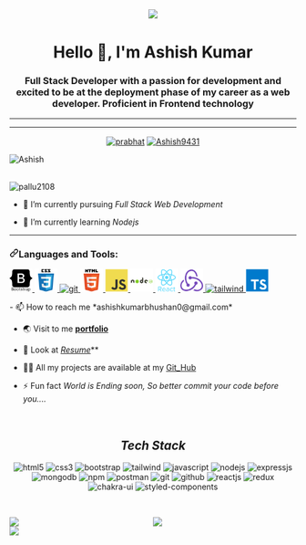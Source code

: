 <div align="center">
    <img src="https://camo.githubusercontent.com/424b91a7dbc23f136766f18467c1c4897f5f50e7123b35e36c9cd5bf05b4465e/68747470733a2f2f676c6f62616c656475636174696f6e2e73332e61702d736f7574682d312e616d617a6f6e6177732e636f6d2f676c6f62616c6564752f6769662f66726f6e742d656e642d646576656c6f706d656e742e676966" />
  </div>
  
  
  <h1 align="center">Hello 👋, I'm Ashish Kumar</h1>
  <h3 align="center">Full Stack Developer with a passion for development and excited to be at the deployment phase of my career as a web developer. Proficient in Frontend technology</h3>
  <hr>
<!--   <a target="_blank" align="center" rel="noopener noreferrer nofollow" href="https://camo.githubusercontent.com/35d3000285c02dc5d1221e9dccc0419b3aea8ce8e44d82d78590deacc9595a3e/68747470733a2f2f6d656469612e6973746f636b70686f746f2e636f6d2f766563746f72732f7765622d646576656c6f706d656e742d636f64696e672d616e642d70726f6772616d6d696e672d726573706f6e736976652d6c61796f75742d696e7465726e65742d6f722d766563746f722d6964313136373439383739373f6b3d36266d3d3131363734393837393726733d3137303636376126773d3026683d6a52566c7a63324f6b4e7555787a2d4a4a79326d414d3443426b4d73736d42475664337545676b735333493d"><img alt="coding" width="80%" height="400px" align="center" src="https://camo.githubusercontent.com/35d3000285c02dc5d1221e9dccc0419b3aea8ce8e44d82d78590deacc9595a3e/68747470733a2f2f6d656469612e6973746f636b70686f746f2e636f6d2f766563746f72732f7765622d646576656c6f706d656e742d636f64696e672d616e642d70726f6772616d6d696e672d726573706f6e736976652d6c61796f75742d696e7465726e65742d6f722d766563746f722d6964313136373439383739373f6b3d36266d3d3131363734393837393726733d3137303636376126773d3026683d6a52566c7a63324f6b4e7555787a2d4a4a79326d414d3443426b4d73736d42475664337545676b735333493d" data-canonical-src="https://media.istockphoto.com/vectors/web-development-coding-and-programming-responsive-layout-internet-or-vector-id1167498797?k=6&amp;m=1167498797&amp;s=170667a&amp;w=0&amp;h=jRVlzc2OkNuUxz-JJy2mAM4CBkMssmBGVd3uEgksS3I=" style="max-width: 100%;"></a> -->
  <hr>
  <p align="center">
  <a href="https://www.linkedin.com/in/ashish-kumar-4097b6246/" target="_blank"><img align="center" src="https://raw.githubusercontent.com/rahuldkjain/github-profile-readme-generator/master/src/images/icons/Social/linked-in-alt.svg" alt="prabhat" height="30" width="40" /></a>
  <a href="https://www.instagram.com/ashishkumars1999/" target="_open"><img align="center" src="https://raw.githubusercontent.com/rahuldkjain/github-profile-readme-generator/master/src/images/icons/Social/instagram.svg" alt="Ashish9431" height="30" width="40" /></a>
  
  <p align="left"> <img src="https://komarev.com/ghpvc/?username=Ashish9431&label=Profile%20views&color=0e75b6&style=flat" alt="Ashish"/> 
  </p>

  </br>
  <img src="https://camo.githubusercontent.com/d7277ccc847f219c315b06fd1909573dfaf4a47d988d96854efede3351f5bc20/68747470733a2f2f6769746875622d70726f66696c652d74726f7068792e76657263656c2e6170702f3f757365726e616d653d70616c6c7532313038" alt="pallu2108" data-canonical-src="https://github-profile-trophy.vercel.app/?username=pallu2108" style="max-width: 100%;">
  <br>
  
  - 🔭 I’m currently pursuing *Full Stack Web Development*
  
  - 🌱 I’m currently learning *Nodejs*
  
  <hr>
  <h3 align="left" dir="auto"><a id="user-content-languages-and-tools" class="anchor" aria-hidden="true" href="#languages-and-tools"><svg class="octicon octicon-link" viewBox="0 0 16 16" version="1.1" width="16" height="16" aria-hidden="true"><path fill-rule="evenodd" d="M7.775 3.275a.75.75 0 001.06 1.06l1.25-1.25a2 2 0 112.83 2.83l-2.5 2.5a2 2 0 01-2.83 0 .75.75 0 00-1.06 1.06 3.5 3.5 0 004.95 0l2.5-2.5a3.5 3.5 0 00-4.95-4.95l-1.25 1.25zm-4.69 9.64a2 2 0 010-2.83l2.5-2.5a2 2 0 012.83 0 .75.75 0 001.06-1.06 3.5 3.5 0 00-4.95 0l-2.5 2.5a3.5 3.5 0 004.95 4.95l1.25-1.25a.75.75 0 00-1.06-1.06l-1.25 1.25a2 2 0 01-2.83 0z"></path></svg></a>Languages and Tools:</h3>
  <p align="left" dir="auto"> <a href="https://getbootstrap.com" rel="nofollow"> <img src="https://raw.githubusercontent.com/devicons/devicon/master/icons/bootstrap/bootstrap-plain-wordmark.svg" alt="bootstrap" width="40" height="40" style="max-width: 100%;"> </a> <a href="https://www.w3schools.com/css/" rel="nofollow"> <img src="https://raw.githubusercontent.com/devicons/devicon/master/icons/css3/css3-original-wordmark.svg" alt="css3" width="40" height="40" style="max-width: 100%;"> </a> <a href="https://git-scm.com/" rel="nofollow"> <img src="https://camo.githubusercontent.com/fbfcb9e3dc648adc93bef37c718db16c52f617ad055a26de6dc3c21865c3321d/68747470733a2f2f7777772e766563746f726c6f676f2e7a6f6e652f6c6f676f732f6769742d73636d2f6769742d73636d2d69636f6e2e737667" alt="git" width="40" height="40" data-canonical-src="https://www.vectorlogo.zone/logos/git-scm/git-scm-icon.svg" style="max-width: 100%;"> </a> <a href="https://www.w3.org/html/" rel="nofollow"> <img src="https://raw.githubusercontent.com/devicons/devicon/master/icons/html5/html5-original-wordmark.svg" alt="html5" width="40" height="40" style="max-width: 100%;"> </a> <a href="https://developer.mozilla.org/en-US/docs/Web/JavaScript" rel="nofollow"> <img src="https://raw.githubusercontent.com/devicons/devicon/master/icons/javascript/javascript-original.svg" alt="javascript" width="40" height="40" style="max-width: 100%;"> </a> <a href="https://nodejs.org" rel="nofollow"> <img src="https://raw.githubusercontent.com/devicons/devicon/master/icons/nodejs/nodejs-original-wordmark.svg" alt="nodejs" width="40" height="40" style="max-width: 100%;"> </a> <a href="https://reactjs.org/" rel="nofollow"> <img src="https://raw.githubusercontent.com/devicons/devicon/master/icons/react/react-original-wordmark.svg" alt="react" width="40" height="40" style="max-width: 100%;"> </a> <a href="https://redux.js.org" rel="nofollow"> <img src="https://raw.githubusercontent.com/devicons/devicon/master/icons/redux/redux-original.svg" alt="redux" width="40" height="40" style="max-width: 100%;"> </a> <a href="https://tailwindcss.com/" rel="nofollow"> <img src="https://camo.githubusercontent.com/5734d0669fe22ce04a1cb989a156cd32c379875f6bca56d5210c9432824856d9/68747470733a2f2f7777772e766563746f726c6f676f2e7a6f6e652f6c6f676f732f7461696c77696e646373732f7461696c77696e646373732d69636f6e2e737667" alt="tailwind" width="40" height="40" data-canonical-src="https://www.vectorlogo.zone/logos/tailwindcss/tailwindcss-icon.svg" style="max-width: 100%;"> </a> <a href="https://www.typescriptlang.org/" rel="nofollow"> <img src="https://raw.githubusercontent.com/devicons/devicon/master/icons/typescript/typescript-original.svg" alt="typescript" width="40" height="40" style="max-width: 100%;"> </a> </p>
  - 📫 How to reach me *ashishkumarbhushan0@gmail.com*
  
  - 🌏 Visit to me **[portfolio](https://ashish9431.github.io/)**
  
  - 📃 Look at *[Resume](https://drive.google.com/file/d/1WIUk-7lkbkStXdxFkNx0tMvmQAGKXOCb/view?usp=share_link)***
  
  - 👨‍💻 All my projects are available at my [Git_Hub](https://github.com/Ashish9431)
  
  - ⚡ Fun fact *World is Ending soon, So better commit your code before you....*
  
  
  
  <br>
  
  <h2 align="center"><i>Tech Stack</i></h2>
  
  <p align="center">
    <img src="https://img.shields.io/badge/HTML5-E34F26?style=for-the-badge&logo=html5&logoColor=white" alt="html5" />
    <img src="https://img.shields.io/badge/CSS3-1572B6?style=for-the-badge&logo=css3&logoColor=white" alt="css3" />
    <img src="https://img.shields.io/badge/Bootstrap-563D7C?style=for-the-badge&logo=bootstrap&logoColor=white" alt="bootstrap" />
    <img src="https://img.shields.io/badge/Tailwind_CSS-38B2AC?style=for-the-badge&logo=tailwind-css&logoColor=white" alt="tailwind" />
    <img src="https://img.shields.io/badge/JavaScript-323330?style=for-the-badge&logo=javascript&logoColor=F7DF1E" alt="javascript" />
    <img src="https://img.shields.io/badge/Node.js-339933?style=for-the-badge&logo=nodedotjs&logoColor=white" alt="nodejs" />
    <img src="https://img.shields.io/badge/Express.js-000000?style=for-the-badge&logo=express&logoColor=white" alt="expressjs" />
    <img src="https://img.shields.io/badge/MongoDB-4EA94B?style=for-the-badge&logo=mongodb&logoColor=white" alt="mongodb" />
    <img src="https://img.shields.io/badge/npm-CB3837?style=for-the-badge&logo=npm&logoColor=white" alt="npm" />
    <img src="https://img.shields.io/badge/Postman-FF6C37?style=for-the-badge&logo=Postman&logoColor=white" alt="postman" />
    <img src="https://img.shields.io/badge/Git-f44d27?style=for-the-badge&logo=git&logoColor=white" alt="git" />
    <img src="https://img.shields.io/badge/GitHub-100000?style=for-the-badge&logo=github&logoColor=white" alt="github" />
    <img src="https://img.shields.io/badge/React-20232A?style=for-the-badge&logo=react&logoColor=61DAFB" alt="reactjs" />
    <img src="https://img.shields.io/badge/Redux-593D88?style=for-the-badge&logo=redux&logoColor=white" alt="redux" />
    <img src="https://img.shields.io/badge/Chakra%20UI-3bc7bd?style=for-the-badge&logo=chakraui&logoColor=white" alt="chakra-ui" />
    <img src="https://img.shields.io/badge/styled--components-DB7093?style=for-the-badge&logo=styled-components&logoColor=white" alt="styled-components" />
  </p>
   
  <br/>
<!--   <p align="center"><img align="center" src="https://github-readme-stats.vercel.app/api/top-langs?username=Ashish9431&show_icons=true&locale=en&layout=compact&theme=react&hide_border=true&bg_color=0D1117" alt="akshit3010" /></p>
  <p align="center">
      <a href="https://github.com/Ashish9431/github-readme-streak-stats">
          <img title=":fire: Get streak stats for your profile at git.io/streak-stats" alt="streak" src="https://github-readme-streak-stats.herokuapp.com/?user=Ashish9431&theme=black-ice&hide_border=true&stroke=0000&background=060A0CD0"/>
      </a>
  </p>
  <p align="center">
      <a href="https://github.com/Ashish9431/github-readme-stats"><img alt="AAshish9431's Stats" src="https://github-readme-stats.vercel.app/api?username=Ashish9431&show_icons=true&count_private=true&theme=react&hide_border=true&bg_color=0D1117" /></a> -->
      </p>
      
 <div align="center" style="display: flex; gap:50px">   

<img src="https://github-readme-stats.vercel.app/api?username=Ashish9431&theme=react&border_radius=4.6&show_icons=true&count_private=true&hide_border=true&show_icons=true" style="width: 40%" />

<img src="https://github-readme-stats.vercel.app/api/top-langs/?username=Ashish9431&theme=react&border_radius=4.6&hide_border=true&layout=compact&show_icons=true" style="width: 40%" />

</div>
<div align="center" style="display: flex; ">
 
<img src="https://streak-stats.demolab.com?user=Ashish9431&_border=true&theme=dark&hide_border=true&theme=react" style="width: 40%" />

</div>
      

